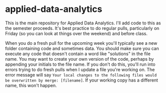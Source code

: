 # applied-data-analytics

This is the main repository for Applied Data Analytics. I'll add code to this as the semester proceeds. It's best practice to do regular pulls, particularly on Friday (so you can look at things over the weekend) and before class. 

When you do a fresh pull for the upcoming week you'll typically see a new folder containing code and sometimes data. You should make sure you can execute any code that doesn't contain a word like "solutions" in the file name. You may want to create your own version of the code, perhaps by appending your initials to the file name. If you don't do this, you'll run into errors trying to do fresh pulls when I update a file you're working on. The error message will say `Your local changes to the following files would be overwritten by merge: [filename]`. If your working copy has a different name, this won't happen. 

